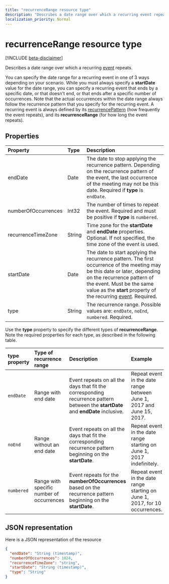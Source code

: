 ```yaml
---
title: "recurrenceRange resource type"
description: "Describes a date range over which a recurring event repeats. "
localization_priority: Normal
---
```


# recurrenceRange resource type

[!INCLUDE [beta-disclaimer](../../includes/beta-disclaimer.md)]

Describes a date range over which a recurring [event](event.md) repeats. 

You can specify the date range for a recurring event in one of 3 ways depending on your scenario. While you must always specify a **startDate** value for the date range, you can specify a recurring event that ends by a specific date, or that doesn't end, or that ends after a specific number of occurrences. Note that the actual occurrences within the date range always follow the recurrence pattern that you specify for the recurring event. A recurring event is always defined by its [recurrencePattern](recurrencepattern.md) (how frequently the event repeats), and its **recurrenceRange** (for how long the event repeats).


## Properties

| Property	   | Type	|Description|
|:---------------|:--------|:----------|
|endDate|Date|The date to stop applying the recurrence pattern. Depending on the recurrence pattern of the event, the last occurrence of the meeting may not be this date. Required if **type** is `endDate`.|
|numberOfOccurrences|Int32|The number of times to repeat the event. Required and must be positive if **type** is `numbered`.|
|recurrenceTimeZone|String |Time zone for the **startDate** and **endDate** properties. Optional. If not specified, the time zone of the event is used.|
|startDate|Date|The date to start applying the recurrence pattern. The first occurrence of the meeting may be this date or later, depending on the recurrence pattern of the event. Must be the same value as the **start** property of the recurring [event](event.md). Required.|
|type|String|The recurrence range. Possible values are: `endDate`, `noEnd`, `numbered`. Required.|

Use the **type** property to specify the different types of **recurrenceRange**. Note the required properties for each type, as described in the following table.

| type property  | Type of recurrence range | Description | Example | Required properties |
|:-------|:---------------|:--------|:--------|:--------|
|`endDate` |Range with end date | Event repeats on all the days that fit the corresponding recurrence pattern between the **startDate** and **endDate** inclusive. | Repeat event in the date range between June 1, 2017 and June 15, 2017. | **type**, **startDate**, **endDate** | 
|`noEnd`   |Range without an end date | Event repeats on all the days that fit the corresponding recurrence pattern beginning on the **startDate**. | Repeat event in the date range starting on June 1, 2017 indefinitely. | **type**, **startDate** |
|`numbered`|Range with specific number of occurrences | Event repeats for the **numberOfOccurrences** based on the recurrence pattern beginning on the **startDate**. | Repeat event in the date range starting on June 1, 2017, for 10 occurrences.  | **type**, **startDate**, **numberOfOccurrences** |

## JSON representation

Here is a JSON representation of the resource

<!-- {
  "blockType": "resource",
  "optionalProperties": [

  ],
  "@odata.type": "microsoft.graph.recurrenceRange"
}-->

```json
{
  "endDate": "String (timestamp)",
  "numberOfOccurrences": 1024,
  "recurrenceTimeZone": "string",
  "startDate": "String (timestamp)",
  "type": "String"
}

```

<!-- uuid: 8fcb5dbc-d5aa-4681-8e31-b001d5168d79
2015-10-25 14:57:30 UTC -->
<!--
{
  "type": "#page.annotation",
  "description": "recurrenceRange resource",
  "keywords": "",
  "section": "documentation",
  "tocPath": "",
  "suppressions": [
  ]
}
-->
